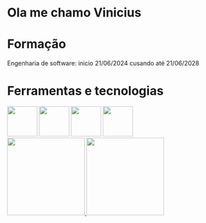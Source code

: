 
# Ola me chamo Vinicius

<!--
**viniciusxpg/viniciusxpg** is a ✨ _special_ ✨ repository because its `README.md` (this file) appears on your GitHub profile.

Here are some ideas to get you started:

- 🔭 I’m currently working on ...
- 🌱 I’m currently learning ...
- 👯 I’m looking to collaborate on ...
- 🤔 I’m looking for help with ...
- 💬 Ask me about ...
- 📫 How to reach me: ...
- 😄 Pronouns: ...
- ⚡ Fun fact: ...
-->
# Formação
Engenharia de software:
inicio 21/06/2024 cusando até 21/06/2028


# Ferramentas e tecnologias
<div>
<img width="70px" hegth="70px" src="https://cdn.jsdelivr.net/gh/devicons/devicon@latest/icons/html5/html5-original-wordmark.svg" />
<img width="70px" hegth="70px" src="https://cdn.jsdelivr.net/gh/devicons/devicon@latest/icons/css3/css3-original-wordmark.svg" />
<img width="70px" hegth="70px" src="https://cdn.jsdelivr.net/gh/devicons/devicon@latest/icons/php/php-original.svg" />
<img width="70px" hegth="70px" src="https://cdn.jsdelivr.net/gh/devicons/devicon@latest/icons/mysql/mysql-original-wordmark.svg" />
        </div>  
          

<div>
<a href="https://github.com/seu-usuário-aqui">
<img loading="lazy" height="180em" src="https://github-readme-stats.vercel.app/api/top-langs/?username=viniciusxpg&layout=compact&langs_count=7&theme=dracula"/>
<img loading="lazy" height="180em" src="https://github-readme-stats.vercel.app/api?username=viniciusxpg&show_icons=true&theme=dracula&include_all_commits=true&count_private=true"/>
</div>
